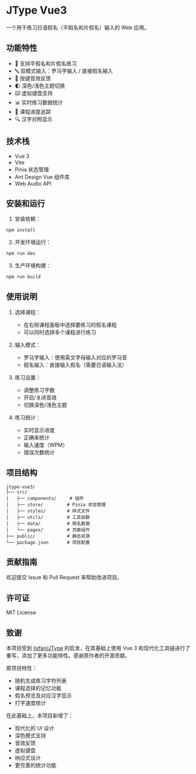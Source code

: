 # JType Vue3

一个用于练习日语假名（平假名和片假名）输入的 Web 应用。

## 功能特性

- 🎯 支持平假名和片假名练习
- 🔤 双模式输入：罗马字输入 / 直接假名输入
- 🎵 按键音效反馈
- 🌓 深色/浅色主题切换
- ⌨️ 虚拟键盘支持
- 📊 实时练习数据统计
- 🎯 课程进度追踪
- 🔍 汉字对照显示

## 技术栈

- Vue 3
- Vite
- Pinia 状态管理
- Ant Design Vue 组件库
- Web Audio API

## 安装和运行

1. 安装依赖：

```bash
npm install
```

2. 开发环境运行：

```bash
npm run dev
```

3. 生产环境构建：

```bash
npm run build
```

## 使用说明

1. 选择课程：

   - 在右侧课程面板中选择要练习的假名课程
   - 可以同时选择多个课程进行练习
2. 输入模式：

   - 罗马字输入：使用英文字母输入对应的罗马音
   - 假名输入：直接输入假名（需要日语输入法）
3. 练习设置：

   - 调整练习字数
   - 开启/关闭音效
   - 切换深色/浅色主题
4. 练习统计：

   - 实时显示进度
   - 正确率统计
   - 输入速度（WPM）
   - 错误次数统计

## 项目结构

```
jtype-vue3/
├── src/
│   ├── components/     # 组件
│   ├── store/         # Pinia 状态管理
│   ├── styles/        # 样式文件
│   ├── utils/         # 工具函数
│   ├── data/          # 假名数据
│   └── pages/         # 页面组件
├── public/            # 静态资源
└── package.json       # 项目配置
```

## 贡献指南

欢迎提交 Issue 和 Pull Request 来帮助改进项目。

## 许可证

MIT License

## 致谢

本项目受到 [lisfan/JType](https://github.com/lisfan/JType) 的启发，在其基础上使用 Vue 3 和现代化工具链进行了重写，添加了更多功能特性。感谢原作者的开源贡献。

原项目特性：
- 随机生成练习字符列表
- 课程选择的记忆功能
- 假名预览及对应汉字显示
- 打字速度统计

在此基础上，本项目新增了：
- 现代化的 UI 设计
- 深色模式支持
- 音效反馈
- 虚拟键盘
- 响应式设计
- 更完善的统计功能
